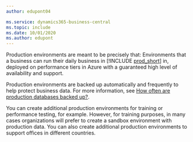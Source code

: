 ```yaml
---
author: edupont04

ms.service: dynamics365-business-central
ms.topic: include
ms.date: 10/01/2020
ms.author: edupont
---
```

Production environments are meant to be precisely that: Environments that a business can run their daily business in [!INCLUDE [prod_short](prod_short.md)] in, deployed on performance tiers in Azure with a guaranteed high level of availability and support.  

Production environments are backed up automatically and frequently to help protect business data. For more information, see [How often are production databases backed up?](../../faq.yml#how-often-are-production-databases-backed-up).  

You can create additional production environments for training or performance testing, for example. However, for training purposes, in many cases organizations will prefer to create a sandbox environment with production data. You can also create additional production environments to support offices in different countries.  
